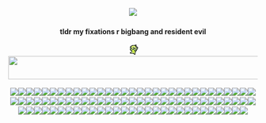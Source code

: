 <p align="center"> <image src=la-la-la.gif ">
<h4 align="center">tldr my fixations r bigbang and resident evil</h4><p align="center"><img src="guy.webp">

<image src="blurg.png" width="512" height="47">
<p align="center"> <image src="re1 2.png"><image src="re1.webp"><image src="dead wesker.webp"><image src="stars.webp"><image src="re2 2.jpg"><image src="re2.png"><image src="re3.png"><image src="re4logo.gif"><image src="re4 2.gif"><image src="re4.png"><image src="re5.jpg"><image src="wesker.webp"><image src="re7.gif"><image src="daeho.webp"><image src="hi thanos.webp"><image src="thanos.webp"><image src="i love yaoi.png"><image src="oh god.gif"><image src="untildawn.gif"><image src="untildawn2.gif"><image src="chris.gif"><image src="josh.png"><image src="sh.png"><image src="harry mason.png"><image src="sh2.png"><image src="james.png"><image src="sh3.png"><image src="heather mason.png"><image src="funger.png"><image src="cahara.png"><image src="ragnvaldr.png"><image src="enki.png"><image src="darce.png"><image src="levi.png"><image src="outlast.png"><image src="outlast 2.gif"><image src="kill_coyle.png"><image src="jsr.png"><image src="beat.png"><image src="gum.png"><image src="yoyo.png"><image src="pathologic.gif"><image src="bayonetta.png"><image src="bayonetta3.jpg"><image src="bayonetta2.gif"><image src="fiona.gif"><image src="daniella.png"><image src="webber.png"><image src="bigbang.png"><image src="bigbang2.gif"><image src="drama.webp"><image src="baebae.webp"><image src="top.webp"><image src="bauhaus.png"><image src="specimen.png"><image src="cure.png"><image src="rob.png"><image src="siouxsie1.png"><image src="siouxsie.webp"><image src="sisters of mercy.png"><image src="psychonaut4.gif"><image src="adam ant.png"><image src="cramps.png"><image src="ghosting.png"><image src="switchblade.gif"><image src="london after midnight.png"><image src="christian death.png"><image src="donnie darko.png"><image src="donnie.webp"><image src="cinemascene.png"><image src="fight club.webp"><image src="narrator.webp"><image src="tyler.webp"><image src="end.webp"><image src="brokeback 2.webp"><image src="brokeback 1.webp"><image src="brokeback 3.webp"><image src="ferris.gif"><image src="napoleon.gif"><image src="mars attacks.png"><image src="eraserhead.gif"><image src="death note.webp"><image src="badtz maru.png"><image src="zombies.webp"><image src="lab specimen.png"><image src="yaoi.jpg"><image src="umbrella.jpg"><image src="LOL.png"><image src="hi_henry.png"><image src="fred.png"><image src="anti fred.png">
